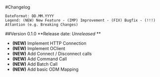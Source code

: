 #Changelog
```
DateFormat: DD.MM.YYYY
Legend: (NEW) New Feature - (IMP) Improvement - (FIX) Bugfix - (!!!) Attantion (e.g. Breaking Changes)
```

##Version 0.1.0
**Release date: *Unreleased* **



- **(NEW)** Implement HTTP Connection
- **(NEW)** Implement OClient
- **(NEW)** Add Connect / Disconnect calls
- **(NEW)** Add Command Call
- **(NEW)** Add Batch Call
- **(NEW)** Add basic ODM Mapping


